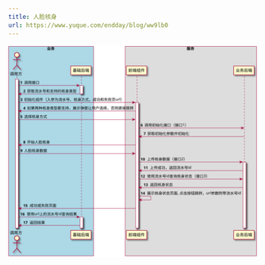 ```yaml
---
title: 人脸核身
url: https://www.yuque.com/endday/blog/ww9lb0
---
```


![](..\assets\ww9lb0\b4c42a9e7a288032f49e6c3ba59eb388.svg)
